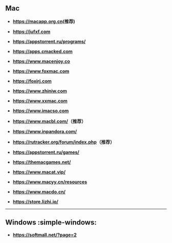 ## <b>Mac 

-  <https://macapp.org.cn>(推荐)

- <https://jufxf.com>
- <https://appstorrent.ru/programs/>
- <https://apps.cmacked.com>
- <https://www.macenjoy.co>
- <https://www.foxmac.com>
- <https://foxirj.com>
- <https://www.zhiniw.com>
- <https://www.xxmac.com>
- <https://www.imacso.com>
- <https://www.macbl.com/>（推荐）
- <https://www.inpandora.com/>
- <https://rutracker.org/forum/index.php>（推荐）
- <https://appstorrent.ru/games/> 
- <https://themacgames.net/>
- <https://www.macat.vip/>
- <https://www.macyy.cn/resources>
- <https://www.macdo.cn/>
- <https://store.lizhi.io/>
***  
## Windows :simple-windows:
 
- <https://softmall.net/?page=2>